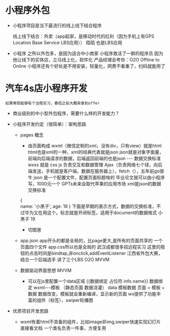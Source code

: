 # 小程序外包

- 小程序项目是当下最流行的线上线下结合程序

    线上线下结合：外卖（app起家，是移动时代的红利（因为手机上有GPS Location Base Service LBS应用））
                 陌陌 也是LBS应用
- 小程序  之所以外包多，是因为适合中小商家  小程序救活了一群的程序员
    因为他让线下的实体店，立马线上化，软件化
    产品经理会考你：O2O Offline to Online 
    小程序还有个好处是不用安装，轻量化，网费不看重了，扫码就能用了

# 汽车4s店小程序开发
    如果寒假能够有个远程实习，春招之前大概率拿到offer

- 商业级别的中小型外包程序，需要什么样的开发能力？

- 小程序开发约定（很简单）：架构思路
    - pages 概念
        - 由页面构成
        wxml（微信定制的xml，没有div，只有view）就是html html也是xml的一种，xml的经典代表就是json
        json就是对象字面量，前端向后端请求的数据，后端返回前端的也是json --- 数据交换标准
        wxss 就是 css
        js 负责交互和数据管理    Ajax（负责网络七个球，向后端发送，手机就是客户端，数据在服务器上），fetch（），五年前go很牛
        json 是一个配置文件，配置页面标题啥的
        毕业论文就可以由小程序写，1000元一个
        GPTs未来会取代苹果的应用市场
        xml是json的数据交换标准

        {   
            name: '小黑子',
            age: 19
        }
        下面是早期的表示方式，数据的交换标准，不过华为又在用这个。标志就是开闭标签，适用于document的数据格式
        <reviewer>
            <name>小黑子</name>
            <age>19</age>
        </reviewer>
        - 切图崽

    - app.json 
        app开头的都是全局的，比page更大,是所有的页面共享的
        一个页面四个文件
        app.css所以也是全局的
        武汉成都很多招远程实习
        这里的按钮的点击时间是bindtap,非onclick,addEventListener
        江西省外包大赛，结合一个后端选手
讲了三个LBS O2O MVVM
    - 数据驱动界面思想 MVVM
        - 可以在js里配置一个data区域
        {{数据绑定 占位符 info.name}}  数据绑定
        wxml---模板 （静态页面 数据浇灌） 
        data 模板数据
        页面 = 模板 + 数据
        数据改变，模板就会重新编译，显示新的页面
        wx提供了功能丰富的组件（标签），swiper轮播图

- 优质项目开发思路
    - wxml有着html不具备的组件，比如image非img,swiper快速实现幻灯片
        直接看文档
        一个类名负责一件事，方便复用